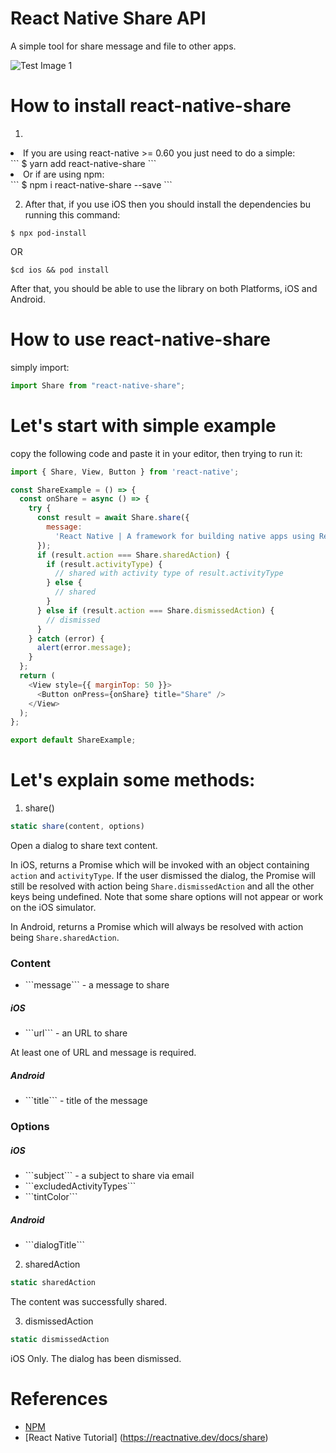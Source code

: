 # React Native Share API
A simple tool for share message and file to other apps.

![Test Image 1](https://www.google.com/url?sa=i&url=https%3A%2F%2Ftutorialscapital.com%2Freact-native-share-simple-message-through-share-api-android-ios-tutorial%2F&psig=AOvVaw3i_nUmjXhPSj1Mb3-U1WdZ&ust=1596689480659000&source=images&cd=vfe&ved=0CAIQjRxqFwoTCNDP7raig-sCFQAAAAAdAAAAABAY)

# How to install react-native-share
1. <ul>
<li>If you are using react-native >= 0.60 you just need to do a simple:</li>
```
$ yarn add react-native-share
```
<li>Or if are using npm:</li>
```
$ npm i react-native-share --save
```
</ul>

2. After that, if you use iOS then you should install  the dependencies bu running this command: 
```
$ npx pod-install 
```
OR
```
$cd ios && pod install
```
After that, you should be able to use the library on both Platforms, iOS and Android.

# How to use react-native-share
simply import:

```js 
import Share from "react-native-share";
```

# Let's start with simple example
copy the following code and paste it in your editor, then trying to run it:
```js
import { Share, View, Button } from 'react-native';

const ShareExample = () => {
  const onShare = async () => {
    try {
      const result = await Share.share({
        message:
          'React Native | A framework for building native apps using React',
      });
      if (result.action === Share.sharedAction) {
        if (result.activityType) {
          // shared with activity type of result.activityType
        } else {
          // shared
        }
      } else if (result.action === Share.dismissedAction) {
        // dismissed
      }
    } catch (error) {
      alert(error.message);
    }
  };
  return (
    <View style={{ marginTop: 50 }}>
      <Button onPress={onShare} title="Share" />
    </View>
  );
};

export default ShareExample;
```
# Let's explain some methods: 
1. share()
```js
static share(content, options)
```
Open a dialog to share text content.

In iOS, returns a Promise which will be invoked with an object containing ```action``` and ```activityType```. If the user dismissed the dialog, the Promise will still be resolved with action being ```Share.dismissedAction``` and all the other keys being undefined. Note that some share options will not appear or work on the iOS simulator.

In Android, returns a Promise which will always be resolved with action being ```Share.sharedAction```.

<h3>Content</h3>
<ul> <li> ```message``` - a message to share </li></ul>
<h5>iOS</h5>
<ul><li>```url``` - an URL to share</li></ul>
At least one of URL and message is required.

<h5>Android</h5>
<ul><li>```title``` - title of the message</li></ul>

<h3>Options</h3>
<h5>iOS</h5>
<ul>
<li>```subject``` - a subject to share via email</li>
<li>```excludedActivityTypes```</li>
<li>```tintColor```</li>
</ul>
<h5>Android</h5>
<ul><li>```dialogTitle```</li></ul>

2. sharedAction
```js
static sharedAction
```
The content was successfully shared.

3. dismissedAction
```js
static dismissedAction
```
iOS Only. The dialog has been dismissed.

# References
- [NPM](https://www.npmjs.com/package/react-native-share)
- [React Native Tutorial] (https://reactnative.dev/docs/share)